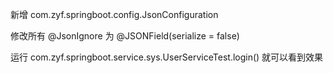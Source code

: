 新增 com.zyf.springboot.config.JsonConfiguration

修改所有 @JsonIgnore 为   @JSONField(serialize = false)

运行 com.zyf.springboot.service.sys.UserServiceTest.login() 就可以看到效果